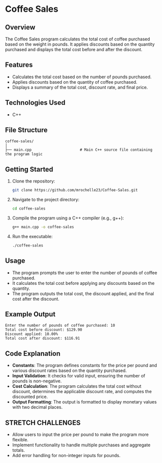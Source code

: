 # Coffee Sales

## Overview

The Coffee Sales program calculates the total cost of coffee purchased based on the weight in pounds. It applies discounts based on the quantity purchased and displays the total cost before and after the discount.

## Features

- Calculates the total cost based on the number of pounds purchased.
- Applies discounts based on the quantity of coffee purchased.
- Displays a summary of the total cost, discount rate, and final price.

## Technologies Used

- C++

## File Structure

```
coffee-sales/
│
├── main.cpp                      # Main C++ source file containing the program logic
```

## Getting Started

1. Clone the repository:
   ```bash
   git clone https://github.com/mrochelle23/Coffee-Sales.git
   ```
2. Navigate to the project directory:
   ```bash
   cd coffee-sales
   ```
3. Compile the program using a C++ compiler (e.g., g++):
   ```bash
   g++ main.cpp -o coffee-sales
   ```

4. Run the executable:
   ```bash
   ./coffee-sales
   ```

## Usage

- The program prompts the user to enter the number of pounds of coffee purchased.
- It calculates the total cost before applying any discounts based on the quantity.
- The program outputs the total cost, the discount applied, and the final cost after the discount.

## Example Output

```
Enter the number of pounds of coffee purchased: 10
Total cost before discount: $129.90
Discount applied: 10.00%
Total cost after discount: $116.91
```

## Code Explanation

- **Constants**: The program defines constants for the price per pound and various discount rates based on the quantity purchased.
- **Input Validation**: It checks for valid input, ensuring the number of pounds is non-negative.
- **Cost Calculation**: The program calculates the total cost without discount, determines the applicable discount rate, and computes the discounted price.
- **Output Formatting**: The output is formatted to display monetary values with two decimal places.

## STRETCH CHALLENGES

- Allow users to input the price per pound to make the program more flexible.
- Implement functionality to handle multiple purchases and aggregate totals.
- Add error handling for non-integer inputs for pounds.

